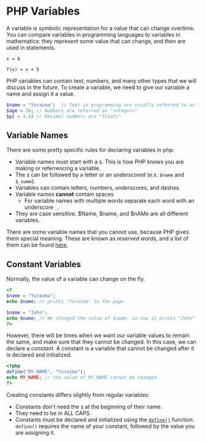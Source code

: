 # PHP Variables
A variable is symbolic representation for a value that can change overtime. You can compare variables in programming languages to variables in mathematics: they represent some value that can change, and then are used in statements.

```
x = 6

f(x) = x + 5
```

PHP variables can contain text, numbers, and many other types that we will discuss in the future.  To create a variable, we need to give our variable a name and assign it a value.  

```php
$name = "Yuraima";  // Text in programming are usually referred to as "strings"
$age = 26; // Numbers are referred as "integers"
$pi = 3.14 // Decimal numbers are "floats"
```

## Variable Names
There are some pretty specific rules for declaring variables in php:

- Variable names must start with a `$`.  This is how PHP knows you are making or referrencing a variable.
- The `$` can be followed by a letter or an underscored (e.x. `$name` and `$_name`).
- Variables can contain letters, numbers, underscores, and dashes.
- Variable names **cannot** contain spaces
	- For variable names with multiple words separate each word with an underscore `_`.
- They are case sensitive. $Name, $name, and $nAMe are all different variables.

There are some variable names that you cannot use, because PHP gives them special meaning.  These are known as *reserved words*, and a list of them can be found [here](http://php.net/manual/en/reserved.php). 

## Constant Variables
Normally, the value of a variable can change on the fly.

```php
<?
$name = "Yuraima";
echo $name; // prints "Yuraima" to the page

$name = "John";
echo $name; // We changed the value of $name, so now it prints "John"
?>
```

However, there will be times when we want our variable values to remain the same, and make sure that they cannot be changed.  In this case, we can declare a *constant*.  A constant is a variable that cannot be changed after it is declared and initialized.

```php
<?php
define("MY_NAME", "Yuraima");
echo MY_NAME; // the value of MY_NAME cannot be changed
?>
```

Creating constants differs slightly from regular variables:

- Constants don't need the `$` at the beginning of their name.
- They need to be in ALL CAPS.
- Constants must be declared and initialized using the [`define()`](http://php.net/manual/en/function.define.php) function. `define()` requires the name of your constant, followed by the value you are assigning it.




